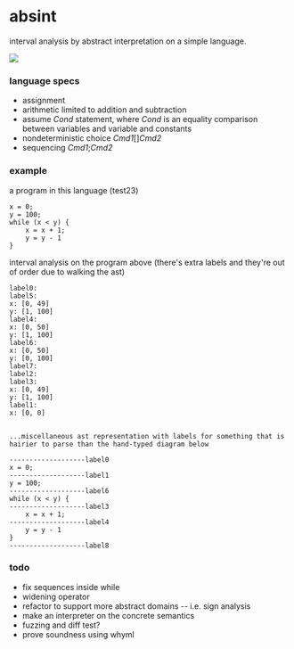 # absint
interval analysis by abstract interpretation on a simple language.

![](https://upload.wikimedia.org/wikipedia/commons/thumb/8/8b/Abstract_interpretation_of_integers_by_signs_svg.svg/800px-Abstract_interpretation_of_integers_by_signs_svg.svg.png)
### language specs
* assignment
* arithmetic limited to addition and subtraction
* assume *Cond* statement, where *Cond* is an equality comparison between variables and variable and constants
* nondeterministic choice *Cmd1*[]*Cmd2*
* sequencing *Cmd1*;*Cmd2*

### example
a program in this language (test23)
```
x = 0;
y = 100;
while (x < y) {
    x = x + 1;
    y = y - 1
}
```

interval analysis on the program above (there's extra labels and they're out of order due to walking the ast)
```
label0:                              
label5: 
x: [0, 49]
y: [1, 100]
label4: 
x: [0, 50]
y: [1, 100]
label6: 
x: [0, 50]
y: [0, 100]
label7: 
label2: 
label3: 
x: [0, 49]
y: [1, 100]
label1: 
x: [0, 0]


...miscellaneous ast representation with labels for something that is hairier to parse than the hand-typed diagram below

-------------------label0
x = 0;
-------------------label1
y = 100;
-------------------label6
while (x < y) {
-------------------label3
    x = x + 1;
-------------------label4
    y = y - 1
}
-------------------label8
```


### todo
* fix sequences inside while 
* widening operator
* refactor to support more abstract domains -- i.e. sign analysis
* make an interpreter on the concrete semantics
* fuzzing and diff test?
* prove soundness using whyml


